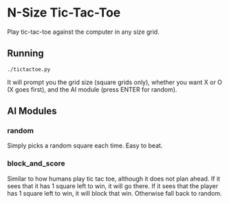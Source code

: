 # N-Size Tic-Tac-Toe

Play tic-tac-toe against the computer in any size grid.

## Running

```
./tictactoe.py
```

It will prompt you the grid size (square grids only), whether you want X or O (X goes first), and the AI module (press ENTER for random).


## AI Modules

### random

Simply picks a random square each time. Easy to beat.

### block_and_score

Similar to how humans play tic tac toe, although it does not plan ahead. If it sees that it has 1 square left to win, it will go there. If it sees that the player has 1 square left to win, it will block that win. Otherwise fall back to random.
 

